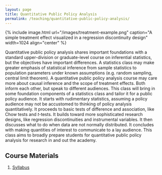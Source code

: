 ```yaml
---
layout: page
title: Quantitative Public Policy Analysis
permalink: /teaching/quantitative-public-policy-analysis/
---
```


{% include image.html url="/images/treatment-example.png" caption="A simple treatment effect visualized in a regression discontinuity design" width=1024 align="center" %}

Quantitative public policy analysis shares important foundations with a standard upper-division or graduate-level course on inferential statistics, but the objectives have important differences. A statistics class may make greater emphasis of statistical inference from sample statistics to population parameters under known assumptions (e.g. random sampling, central limit theorem). A quantitative public policy analysis course may care more about causal inference and the scope of treatment effects. Both inform each other, but speak to different audiences. This class will bring in some foundation components of a statistics class and tailor it for a public policy audience. It starts with rudimentary statistics, assuming a policy audience may not be accustomed to thinking of policy analysis quantitatively. It proceeds to basic tests of difference and association, like Chow tests and *t*-tests. It builds toward more sophisticated research designs, like regression discontinuities and instrumental variables. It then discusses what to do when data are not normally distributed. It concludes with making quantities of interest to communicate to a lay audience. This class aims to broadly prepare students for quantitative public policy analysis for research in and out the academy.

## Course Materials

1. [Syllabus](https://www.dropbox.com/s/8khxgmvyxg4diiy/public-policy-analysis-syllabus.pdf?dl=0)
